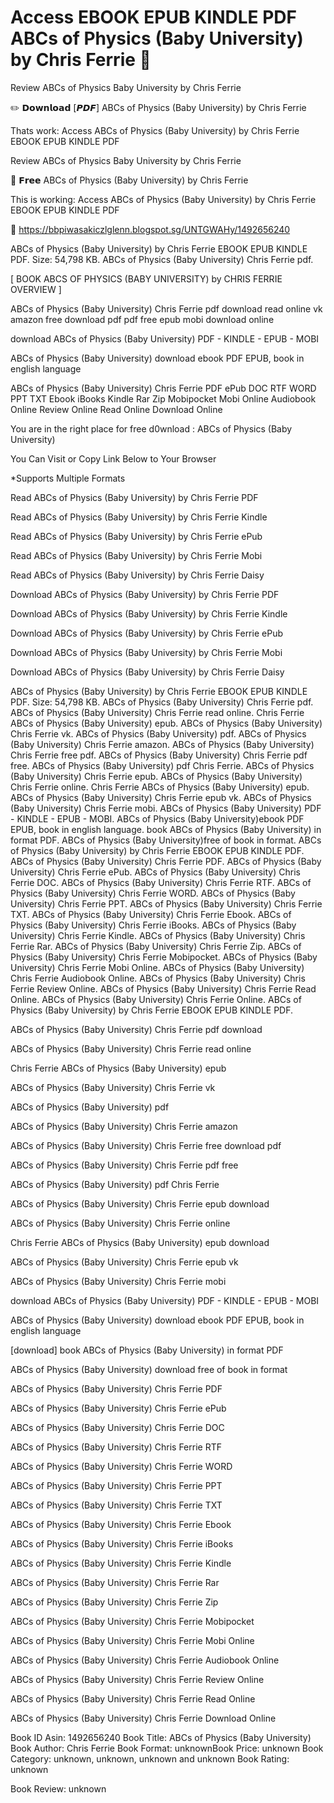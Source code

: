 # Access EBOOK EPUB KINDLE PDF ABCs of Physics (Baby University) by  Chris Ferrie 💌
Review ABCs of Physics Baby University by Chris Ferrie

✏️ 𝗗𝗼𝘄𝗻𝗹𝗼𝗮𝗱 [𝙋𝘿𝙁] ABCs of Physics (Baby University) by Chris Ferrie

Thats work: Access ABCs of Physics (Baby University) by Chris Ferrie EBOOK EPUB KINDLE PDF


Review ABCs of Physics Baby University by Chris Ferrie

💌 𝗙𝗿𝗲𝗲 ABCs of Physics (Baby University) by Chris Ferrie

This is working: Access ABCs of Physics (Baby University) by Chris Ferrie EBOOK EPUB KINDLE PDF



👋 https://bbpiwasakiczlglenn.blogspot.sg/UNTGWAHy/1492656240



ABCs of Physics (Baby University) by Chris Ferrie EBOOK EPUB KINDLE PDF. Size: 54,798 KB. ABCs of Physics (Baby University) Chris Ferrie pdf.

[ BOOK ABCS OF PHYSICS (BABY UNIVERSITY) by CHRIS FERRIE OVERVIEW ]

ABCs of Physics (Baby University) Chris Ferrie pdf download read online vk amazon free download pdf pdf free epub mobi download online

download ABCs of Physics (Baby University) PDF - KINDLE - EPUB - MOBI

ABCs of Physics (Baby University) download ebook PDF EPUB, book in english language

ABCs of Physics (Baby University) Chris Ferrie PDF ePub DOC RTF WORD PPT TXT Ebook iBooks Kindle Rar Zip Mobipocket Mobi Online Audiobook Online Review Online Read Online Download Online

You are in the right place for free d0wnload : ABCs of Physics (Baby University)

You Can Visit or Copy Link Below to Your Browser

*Supports Multiple Formats

Read ABCs of Physics (Baby University) by Chris Ferrie PDF

Read ABCs of Physics (Baby University) by Chris Ferrie Kindle

Read ABCs of Physics (Baby University) by Chris Ferrie ePub

Read ABCs of Physics (Baby University) by Chris Ferrie Mobi

Read ABCs of Physics (Baby University) by Chris Ferrie Daisy

Download ABCs of Physics (Baby University) by Chris Ferrie PDF

Download ABCs of Physics (Baby University) by Chris Ferrie Kindle

Download ABCs of Physics (Baby University) by Chris Ferrie ePub

Download ABCs of Physics (Baby University) by Chris Ferrie Mobi

Download ABCs of Physics (Baby University) by Chris Ferrie Daisy

ABCs of Physics (Baby University) by Chris Ferrie EBOOK EPUB KINDLE PDF. Size: 54,798 KB. ABCs of Physics (Baby University) Chris Ferrie pdf. ABCs of Physics (Baby University) Chris Ferrie read online. Chris Ferrie ABCs of Physics (Baby University) epub. ABCs of Physics (Baby University) Chris Ferrie vk. ABCs of Physics (Baby University) pdf. ABCs of Physics (Baby University) Chris Ferrie amazon. ABCs of Physics (Baby University) Chris Ferrie free pdf. ABCs of Physics (Baby University) Chris Ferrie pdf free. ABCs of Physics (Baby University) pdf Chris Ferrie. ABCs of Physics (Baby University) Chris Ferrie epub. ABCs of Physics (Baby University) Chris Ferrie online. Chris Ferrie ABCs of Physics (Baby University) epub. ABCs of Physics (Baby University) Chris Ferrie epub vk. ABCs of Physics (Baby University) Chris Ferrie mobi. ABCs of Physics (Baby University) PDF - KINDLE - EPUB - MOBI. ABCs of Physics (Baby University)ebook PDF EPUB, book in english language. book ABCs of Physics (Baby University) in format PDF. ABCs of Physics (Baby University)free of book in format. ABCs of Physics (Baby University) by Chris Ferrie EBOOK EPUB KINDLE PDF. ABCs of Physics (Baby University) Chris Ferrie PDF. ABCs of Physics (Baby University) Chris Ferrie ePub. ABCs of Physics (Baby University) Chris Ferrie DOC. ABCs of Physics (Baby University) Chris Ferrie RTF. ABCs of Physics (Baby University) Chris Ferrie WORD. ABCs of Physics (Baby University) Chris Ferrie PPT. ABCs of Physics (Baby University) Chris Ferrie TXT. ABCs of Physics (Baby University) Chris Ferrie Ebook. ABCs of Physics (Baby University) Chris Ferrie iBooks. ABCs of Physics (Baby University) Chris Ferrie Kindle. ABCs of Physics (Baby University) Chris Ferrie Rar. ABCs of Physics (Baby University) Chris Ferrie Zip. ABCs of Physics (Baby University) Chris Ferrie Mobipocket. ABCs of Physics (Baby University) Chris Ferrie Mobi Online. ABCs of Physics (Baby University) Chris Ferrie Audiobook Online. ABCs of Physics (Baby University) Chris Ferrie Review Online. ABCs of Physics (Baby University) Chris Ferrie Read Online. ABCs of Physics (Baby University) Chris Ferrie Online. ABCs of Physics (Baby University) by Chris Ferrie EBOOK EPUB KINDLE PDF.

ABCs of Physics (Baby University) Chris Ferrie pdf download

ABCs of Physics (Baby University) Chris Ferrie read online

Chris Ferrie ABCs of Physics (Baby University) epub

ABCs of Physics (Baby University) Chris Ferrie vk

ABCs of Physics (Baby University) pdf

ABCs of Physics (Baby University) Chris Ferrie amazon

ABCs of Physics (Baby University) Chris Ferrie free download pdf

ABCs of Physics (Baby University) Chris Ferrie pdf free

ABCs of Physics (Baby University) pdf Chris Ferrie

ABCs of Physics (Baby University) Chris Ferrie epub download

ABCs of Physics (Baby University) Chris Ferrie online

Chris Ferrie ABCs of Physics (Baby University) epub download

ABCs of Physics (Baby University) Chris Ferrie epub vk

ABCs of Physics (Baby University) Chris Ferrie mobi

download ABCs of Physics (Baby University) PDF - KINDLE - EPUB - MOBI

ABCs of Physics (Baby University) download ebook PDF EPUB, book in english language

[download] book ABCs of Physics (Baby University) in format PDF

ABCs of Physics (Baby University) download free of book in format

ABCs of Physics (Baby University) Chris Ferrie PDF

ABCs of Physics (Baby University) Chris Ferrie ePub

ABCs of Physics (Baby University) Chris Ferrie DOC

ABCs of Physics (Baby University) Chris Ferrie RTF

ABCs of Physics (Baby University) Chris Ferrie WORD

ABCs of Physics (Baby University) Chris Ferrie PPT

ABCs of Physics (Baby University) Chris Ferrie TXT

ABCs of Physics (Baby University) Chris Ferrie Ebook

ABCs of Physics (Baby University) Chris Ferrie iBooks

ABCs of Physics (Baby University) Chris Ferrie Kindle

ABCs of Physics (Baby University) Chris Ferrie Rar

ABCs of Physics (Baby University) Chris Ferrie Zip

ABCs of Physics (Baby University) Chris Ferrie Mobipocket

ABCs of Physics (Baby University) Chris Ferrie Mobi Online

ABCs of Physics (Baby University) Chris Ferrie Audiobook Online

ABCs of Physics (Baby University) Chris Ferrie Review Online

ABCs of Physics (Baby University) Chris Ferrie Read Online

ABCs of Physics (Baby University) Chris Ferrie Download Online

Book ID Asin: 1492656240
Book Title: ABCs of Physics (Baby University)
Book Author: Chris Ferrie
Book Format: unknownBook Price: unknown
Book Category: unknown, unknown, unknown and unknown
Book Rating: unknown

Book Review: unknown
